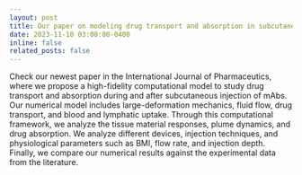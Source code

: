 ```yaml
---
layout: post
title: Our paper on modeling drug transport and absorption in subcutaneous injection of monoclonal antibodies just gor published in the International Journal of Pharmaceutics
date: 2023-11-10 03:00:00-0400
inline: false
related_posts: false
---
```


Check our newest paper in the International Journal of Pharmaceutics, where we propose a high-fidelity computational model to study drug transport and absorption during and after subcutaneous injection of mAbs. Our numerical model includes large-deformation mechanics, fluid flow, drug transport, and blood and lymphatic uptake. Through this computational framework, we analyze the tissue material responses, plume dynamics, and drug absorption. We analyze different devices, injection techniques, and physiological parameters such as BMI, flow rate, and injection depth. Finally, we compare our numerical results against the experimental data from the literature.
